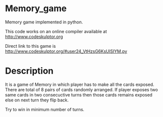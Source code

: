 Memory_game
===========

Memory game implemented in python.

This code works on an online compiler available at http://www.codeskulptor.org

Direct link to this game is http://www.codeskulptor.org/#user24_VtHzsG6KsUISIYM.py


Description
===========
It is a game of Memory in which player has to make all the cards exposed.
There are total of 8 pairs of cards randomly arranged.
If player exposes two same cards in two consecuctive turns then those cards remains 
exposed else on next turn they flip back.

Try to win in minimum number of turns.
